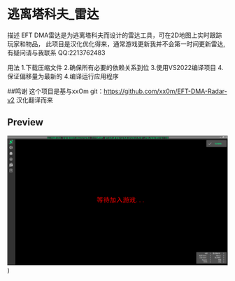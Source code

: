 
# 逃离塔科夫_雷达

描述
EFT DMA雷达是为逃离塔科夫而设计的雷达工具，可在2D地图上实时跟踪玩家和物品，
此项目是汉化优化得来，通常游戏更新我并不会第一时间更新雷达,有疑问请与我联系
QQ:2213762483

用法
1.下载压缩文件
2.确保所有必要的依赖关系到位
3.使用VS2022编译项目
4.保证偏移量为最新的
4.编译运行应用程序

##鸣谢
这个项目是基与xxOm git：https://github.com/xx0m/EFT-DMA-Radar-v2 汉化翻译而来

## Preview
![image](https://github.com/Snip1-99/EFT_DMA_Radar/blob/main/Source/%E9%A2%84%E8%A7%88%E5%9B%BE/QQ%E5%9B%BE%E7%89%8720240605103523.png))

